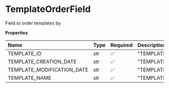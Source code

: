 # TemplateOrderField

Field to order templates by

**Properties**

| Name                       | Type | Required | Description                  |
| :------------------------- | :--- | :------- | :--------------------------- |
| TEMPLATE_ID                | str  | ✅       | "TEMPLATE_ID"                |
| TEMPLATE_CREATION_DATE     | str  | ✅       | "TEMPLATE_CREATION_DATE"     |
| TEMPLATE_MODIFICATION_DATE | str  | ✅       | "TEMPLATE_MODIFICATION_DATE" |
| TEMPLATE_NAME              | str  | ✅       | "TEMPLATE_NAME"              |

